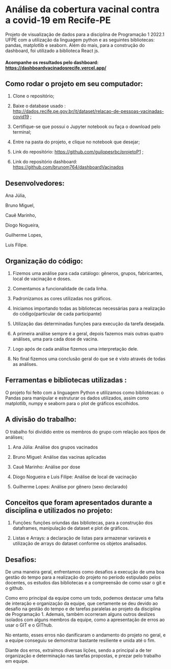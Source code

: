# Análise da cobertura vacinal contra a covid-19 em Recife-PE
Projeto de visualização de dados para a disciplina de Programação 1 2022.1 UFPE com a utilização da linguagem python e as seguintes bibliotecas: pandas, matplotlib e seaborn. Além do mais, para a construção do dashboard, foi utilizado a biblioteca React js.

#### Acompanhe os resultados pelo dashboard: https://dashboardvacinadosrecife.vercel.app/

## Como rodar o projeto em seu computador:
  1) Clone o repositório;
  
  2) Baixe o database usado : http://dados.recife.pe.gov.br/it/dataset/relacao-de-pessoas-vacinadas-covid19 ;
  
  3) Certifique-se que possui o Jupyter notebook ou faça o download pelo terminal;
  
  4) Entre na pasta do projeto, e clique no notebook que desejar;
  
  5) Link do repositório: https://github.com/guilopesrbc/projetoP1 ;
  
  6) Link do repositório dashboard: https://github.com/brunom764/dashboardVacinados
  
  
## Desenvolvedores:
  Ana Júlia,
  
  Bruno Miguel,
  
  Cauê Marinho,
  
  Diogo Nogueira,
  
  Guilherme Lopes,
  
  Luis Filipe.
  
## Organização do código:
   1) Fizemos uma análise para cada catálogo: gêneros, grupos, fabricantes, local de vacinação e doses.
   
   2) Comentamos a funcionalidade de cada linha.
   
   3) Padronizamos as cores utilizadas nos gráficos.
    
   4)  Iniciamos importando todas as bibliotecas necessárias para a realização do código(particular de
cada participante)

   5) Utilização das determinadas funções para execução da tarefa desejada.
   
   6) A primeira análise sempre é a geral, depois fazemos mais outras quatro análises, uma para cada dose de
vacina.

   7) Logo após de cada análise fizemos uma interpretação dele.
   
   8) No final fizemos uma conclusão geral do que se é visto através de todas as análises.

   
## Ferramentas e bibliotecas utilizadas :

  O projeto foi feito com a linguagem Python e utilizamos como bibliotecas: o Pandas para manipular e
estruturar os dados utilizados, assim como matplotlib, numpy e seaborn para o plot de gráficos
escolhidos.

## A divisão do trabalho:

   O trabalho foi dividido entre os membros do grupo com relação aos tipos de análises;
   1) Ana Júlia: Análise dos grupos vacinados
   
   2) Bruno Miguel: Análise das vacinas aplicadas
   
   3) Cauê Marinho: Análise por dose
   
   4) Diogo Nogueira e Luis Filipe: Análise de local de vacinação
   
   5) Guilherme Lopes: Análise por gênero (sexo declarado)
   
## Conceitos que foram apresentados durante a disciplina e utilizados no projeto:
  1) Funções: funções oriundas das bibliotecas, para a construção dos dataframes, manipulação de dataset e
plot de gráficos.

  2) Listas e Arrays: a declaração de listas para armazenar variaveis e utilização de arrays do dataset
conforme os objetos analisados.

## Desafios:
De uma maneira geral, enfrentamos como desafios a execução de uma boa gestão do tempo
para a realização do projeto no período estipulado pelos docentes, os estudos das
bibliotecas e a compreensão de como usar o git e o github.

Como erro principal da equipe como um todo, podemos destacar uma falta de interação e
organização da equipe, que certamente se deu devido ao desafio na gestão do tempo e de
tarefas paralelas ao projeto da disciplina de Programação 1. Ademais, também ocorreram
alguns outros deslizes isolados com alguns membros da equipe, como a apresentação de
erros ao usar o GIT e o GIThub.

No entanto, esses erros não danificaram o andamento do projeto no geral, e a equipe conseguiu
se demonstrar bastante resiliente e unida até o fim.

Diante dos erros, extraímos diversas lições, sendo a principal a de ter organização e
determinação nas tarefas propostas, e prezar pelo trabalho em equipe.

